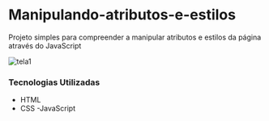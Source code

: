 # Manipulando-atributos-e-estilos
Projeto simples para compreender a manipular atributos e estilos da página através do JavaScript


![tela1](https://user-images.githubusercontent.com/127905683/229378971-2bcaf016-14b6-483e-922c-2662d40c48ea.gif)


### Tecnologias Utilizadas
- HTML
- CSS
-JavaScript
